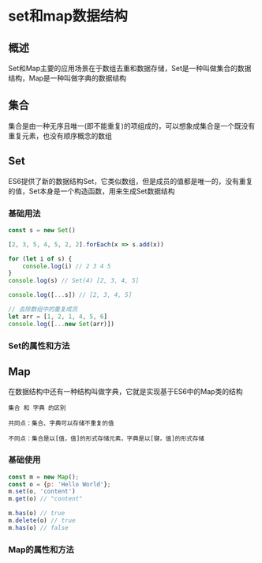 # set和map数据结构

## 概述
Set和Map主要的应用场景在于数组去重和数据存储，Set是一种叫做集合的数据结构，Map是一种叫做字典的数据结构

## 集合
集合是由一种无序且唯一(即不能重复)的项组成的，可以想象成集合是一个既没有重复元素，也没有顺序概念的数组

## Set
ES6提供了新的数据结构Set，它类似数组，但是成员的值都是唯一的，没有重复的值，Set本身是一个构造函数，用来生成Set数据结构

### 基础用法
```js
const s = new Set()

[2, 3, 5, 4, 5, 2, 2].forEach(x => s.add(x))

for (let i of s) {
    console.log(i) // 2 3 4 5
}
console.log(s) // Set(4) [2, 3, 4, 5]

console.log([...s]) // [2, 3, 4, 5]

// 去除数组中的重复成员
let arr = [1, 2, 1, 4, 5, 6]
console.log([...new Set(arr)])
```

### Set的属性和方法



## Map
在数据结构中还有一种结构叫做字典，它就是实现基于ES6中的Map类的结构

```$xslt
集合 和 字典 的区别

共同点：集合、字典可以存储不重复的值

不同点：集合是以[值，值]的形式存储元素，字典是以[键，值]的形式存储
```
### 基础使用
```js
const m = new Map();
const o = {p: 'Hello World'};
m.set(o, 'content')
m.get(o) // "content"

m.has(o) // true
m.delete(o) // true
m.has(o) // false
```

### Map的属性和方法

